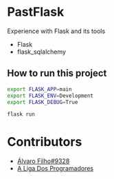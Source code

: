 # PastFlask

Experience with Flask and its tools

- Flask
- flask_sqlalchemy

## How to run this project
```sh
export FLASK_APP=main
export FLASK_ENV=Development
export FLASK_DEBUG=True

flask run
```

# Contributors
* [Álvaro Filho#9328](http://github.com/alvarofilho)
* [A Liga Dos Programadores](https://github.com/Liga-dos-Programadores)